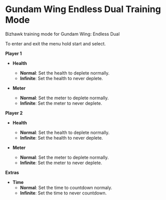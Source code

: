 # Gundam Wing Endless Dual Training Mode
Bizhawk training mode for Gundam Wing: Endless Dual

To enter and exit the menu hold start and select.

**Player 1**

- **Health**
    - **Normal**: Set the health to deplete normally.
    - **Infinite**: Set the health to never deplete.

- **Meter**
    - **Normal**: Set the meter to deplete normally.
    - **Infinite**: Set the meter to never deplete.

**Player 2**

- **Health**
    - **Normal**: Set the health to deplete normally.
    - **Infinite**: Set the health to never deplete.

- **Meter**
    - **Normal**: Set the meter to deplete normally.
    - **Infinite**: Set the meter to never deplete.

**Extras**

- **Time**
    - **Normal**: Set the time to countdown normaly.
    - **Infinite**: Set the time to never countdown.
